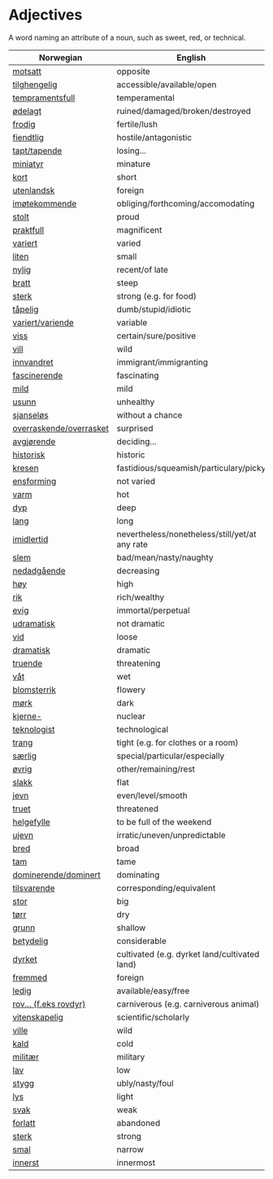 # Adjectives

A word naming an attribute of a noun, such as sweet, red, or technical.

| Norwegian | English |
| --- | --- |
| [motsatt](https://www.ordnett.no/search?language=no&phrase=motsatt) | opposite |
| [tilghengelig](https://www.ordnett.no/search?language=no&phrase=tilghengelig) | accessible/available/open |
| [tempramentsfull](https://www.ordnett.no/search?language=no&phrase=tempramentsfull) | temperamental |
| [ødelagt](https://www.ordnett.no/search?language=no&phrase=ødelagt) | ruined/damaged/broken/destroyed |
| [frodig](https://www.ordnett.no/search?language=no&phrase=frodig) | fertile/lush |
| [fiendtlig](https://www.ordnett.no/search?language=no&phrase=fiendtlig) | hostile/antagonistic |
| [tapt/tapende](https://www.ordnett.no/search?language=no&phrase=tapt/tapende) | losing... |
| [miniatyr](https://www.ordnett.no/search?language=no&phrase=miniatyr) | minature |
| [kort](https://www.ordnett.no/search?language=no&phrase=kort) | short |
| [utenlandsk](https://www.ordnett.no/search?language=no&phrase=utenlandsk) | foreign |
| [imøtekommende](https://www.ordnett.no/search?language=no&phrase=imøtekommende) | obliging/forthcoming/accomodating |
| [stolt](https://www.ordnett.no/search?language=no&phrase=stolt) | proud |
| [praktfull](https://www.ordnett.no/search?language=no&phrase=praktfull) | magnificent |
| [variert](https://www.ordnett.no/search?language=no&phrase=variert) | varied |
| [liten](https://www.ordnett.no/search?language=no&phrase=liten) | small |
| [nylig](https://www.ordnett.no/search?language=no&phrase=nylig) | recent/of late |
| [bratt](https://www.ordnett.no/search?language=no&phrase=bratt) | steep |
| [sterk](https://www.ordnett.no/search?language=no&phrase=sterk) | strong (e.g. for food) |
| [tåpelig](https://www.ordnett.no/search?language=no&phrase=tåpelig) | dumb/stupid/idiotic |
| [variert/variende](https://www.ordnett.no/search?language=no&phrase=variert/variende) | variable |
| [viss](https://www.ordnett.no/search?language=no&phrase=viss) | certain/sure/positive |
| [vill](https://www.ordnett.no/search?language=no&phrase=vill) | wild |
| [innvandret](https://www.ordnett.no/search?language=no&phrase=innvandret) | immigrant/immigranting |
| [fascinerende](https://www.ordnett.no/search?language=no&phrase=fascinerende) | fascinating |
| [mild](https://www.ordnett.no/search?language=no&phrase=mild) | mild |
| [usunn](https://www.ordnett.no/search?language=no&phrase=usunn) | unhealthy |
| [sjanseløs](https://www.ordnett.no/search?language=no&phrase=sjanseløs) | without a chance |
| [overraskende/overrasket](https://www.ordnett.no/search?language=no&phrase=overraskende/overrasket) | surprised |
| [avgjørende](https://www.ordnett.no/search?language=no&phrase=avgjørende) | deciding... |
| [historisk](https://www.ordnett.no/search?language=no&phrase=historisk) | historic |
| [kresen](https://www.ordnett.no/search?language=no&phrase=kresen) | fastidious/squeamish/particulary/picky |
| [ensforming](https://www.ordnett.no/search?language=no&phrase=ensforming) | not varied |
| [varm](https://www.ordnett.no/search?language=no&phrase=varm) | hot |
| [dyp](https://www.ordnett.no/search?language=no&phrase=dyp) | deep |
| [lang](https://www.ordnett.no/search?language=no&phrase=lang) | long |
| [imidlertid](https://www.ordnett.no/search?language=no&phrase=imidlertid) | nevertheless/nonetheless/still/yet/at any rate |
| [slem](https://www.ordnett.no/search?language=no&phrase=slem) | bad/mean/nasty/naughty |
| [nedadgående](https://www.ordnett.no/search?language=no&phrase=nedadgående) | decreasing |
| [høy](https://www.ordnett.no/search?language=no&phrase=høy) | high |
| [rik](https://www.ordnett.no/search?language=no&phrase=rik) | rich/wealthy |
| [evig](https://www.ordnett.no/search?language=no&phrase=evig) | immortal/perpetual |
| [udramatisk](https://www.ordnett.no/search?language=no&phrase=udramatisk) | not dramatic |
| [vid](https://www.ordnett.no/search?language=no&phrase=vid) | loose |
| [dramatisk](https://www.ordnett.no/search?language=no&phrase=dramatisk) | dramatic |
| [truende](https://www.ordnett.no/search?language=no&phrase=truende) | threatening |
| [våt](https://www.ordnett.no/search?language=no&phrase=våt) | wet |
| [blomsterrik](https://www.ordnett.no/search?language=no&phrase=blomsterrik) | flowery |
| [mørk](https://www.ordnett.no/search?language=no&phrase=mørk) | dark |
| [kjerne-](https://www.ordnett.no/search?language=no&phrase=kjerne-) | nuclear |
| [teknologist](https://www.ordnett.no/search?language=no&phrase=teknologist) | technological |
| [trang](https://www.ordnett.no/search?language=no&phrase=trang) | tight (e.g. for clothes or a room) |
| [særlig](https://www.ordnett.no/search?language=no&phrase=særlig) | special/particular/especially |
| [øvrig](https://www.ordnett.no/search?language=no&phrase=øvrig) | other/remaining/rest |
| [slakk](https://www.ordnett.no/search?language=no&phrase=slakk) | flat |
| [jevn](https://www.ordnett.no/search?language=no&phrase=jevn) | even/level/smooth |
| [truet](https://www.ordnett.no/search?language=no&phrase=truet) | threatened |
| [helgefylle](https://www.ordnett.no/search?language=no&phrase=helgefylle) | to be full of the weekend |
| [ujevn](https://www.ordnett.no/search?language=no&phrase=ujevn) | irratic/uneven/unpredictable |
| [bred](https://www.ordnett.no/search?language=no&phrase=bred) | broad |
| [tam](https://www.ordnett.no/search?language=no&phrase=tam) | tame |
| [dominerende/dominert](https://www.ordnett.no/search?language=no&phrase=dominerende/dominert) | dominating |
| [tilsvarende](https://www.ordnett.no/search?language=no&phrase=tilsvarende) | corresponding/equivalent |
| [stor](https://www.ordnett.no/search?language=no&phrase=stor) | big |
| [tørr](https://www.ordnett.no/search?language=no&phrase=tørr) | dry |
| [grunn](https://www.ordnett.no/search?language=no&phrase=grunn) | shallow |
| [betydelig](https://www.ordnett.no/search?language=no&phrase=betydelig) | considerable |
| [dyrket](https://www.ordnett.no/search?language=no&phrase=dyrket) | cultivated (e.g. dyrket land/cultivated land) |
| [fremmed](https://www.ordnett.no/search?language=no&phrase=fremmed) | foreign |
| [ledig](https://www.ordnett.no/search?language=no&phrase=ledig) | available/easy/free |
| [rov... (f.eks rovdyr)](https://www.ordnett.no/search?language=no&phrase=rov...%20(f.eks%20rovdyr)) | carniverous (e.g. carniverous animal) |
| [vitenskapelig](https://www.ordnett.no/search?language=no&phrase=vitenskapelig) | scientific/scholarly |
| [ville](https://www.ordnett.no/search?language=no&phrase=ville) | wild |
| [kald](https://www.ordnett.no/search?language=no&phrase=kald) | cold |
| [militær](https://www.ordnett.no/search?language=no&phrase=militær) | military |
| [lav](https://www.ordnett.no/search?language=no&phrase=lav) | low |
| [stygg](https://www.ordnett.no/search?language=no&phrase=stygg) | ubly/nasty/foul |
| [lys](https://www.ordnett.no/search?language=no&phrase=lys) | light |
| [svak](https://www.ordnett.no/search?language=no&phrase=svak) | weak |
| [forlatt](https://www.ordnett.no/search?language=no&phrase=forlatt) | abandoned |
| [sterk](https://www.ordnett.no/search?language=no&phrase=sterk) | strong |
| [smal](https://www.ordnett.no/search?language=no&phrase=smal) | narrow |
| [innerst](https://www.ordnett.no/search?language=no&phrase=innerst) | innermost |

